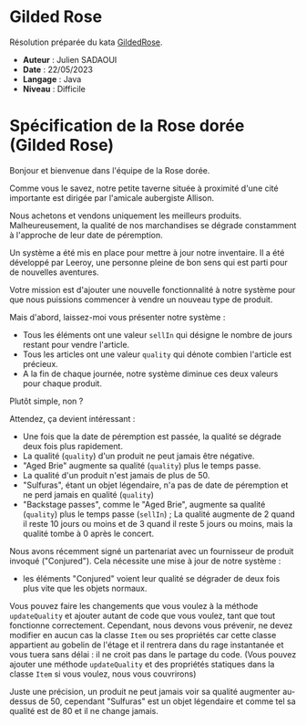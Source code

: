 # Gilded Rose

Résolution préparée du kata [GildedRose](https://github.com/emilybache/GildedRose-Refactoring-Kata).

-   **Auteur** : Julien SADAOUI
-   **Date** : 22/05/2023
-   **Langage** : Java
-   **Niveau** : Difficile

# Spécification de la Rose dorée (Gilded Rose)

Bonjour et bienvenue dans l'équipe de la Rose dorée.

Comme vous le savez, notre petite taverne située à proximité d'une cité importante est dirigée par l'amicale aubergiste Allison.

Nous achetons et vendons uniquement les meilleurs produits.
Malheureusement, la qualité de nos marchandises se dégrade constamment à l'approche de leur date de péremption.

Un système a été mis en place pour mettre à jour notre inventaire.
Il a été développé par Leeroy, une personne pleine de bon sens qui est parti pour de nouvelles aventures.

Votre mission est d'ajouter une nouvelle fonctionnalité à notre système pour que nous puissions commencer à vendre un nouveau type de produit.

Mais d'abord, laissez-moi vous présenter notre système :

-   Tous les éléments ont une valeur `sellIn` qui désigne le nombre de jours restant pour vendre l'article.
-   Tous les articles ont une valeur `quality` qui dénote combien l'article est précieux.
-   A la fin de chaque journée, notre système diminue ces deux valeurs pour chaque produit.

Plutôt simple, non ?

Attendez, ça devient intéressant :

-   Une fois que la date de péremption est passée, la qualité se dégrade deux fois plus rapidement.
-   La qualité (`quality`) d'un produit ne peut jamais être négative.
-   "Aged Brie" augmente sa qualité (`quality`) plus le temps passe.
-   La qualité d'un produit n'est jamais de plus de 50.
-   "Sulfuras", étant un objet légendaire, n'a pas de date de péremption et ne perd jamais en qualité (`quality`)
-   "Backstage passes", comme le "Aged Brie", augmente sa qualité (`quality`) plus le temps passe (`sellIn`) ; La qualité augmente de 2 quand il reste 10 jours ou moins et de 3 quand il reste 5 jours ou moins, mais la qualité tombe à 0 après le concert.

Nous avons récemment signé un partenariat avec un fournisseur de produit invoqué ("Conjured").
Cela nécessite une mise à jour de notre système :

-   les éléments "Conjured" voient leur qualité se dégrader de deux fois plus vite que les objets normaux.

Vous pouvez faire les changements que vous voulez à la méthode `updateQuality` et ajouter autant de code que vous voulez, tant que tout fonctionne correctement.
Cependant, nous devons vous prévenir, ne devez modifier en aucun cas la classe `Item` ou ses propriétés car cette classe appartient au gobelin de l'étage et il rentrera dans du rage instantanée et vous tuera sans délai : il ne croit pas dans le partage du code.
(Vous pouvez ajouter une méthode `updateQuality` et des propriétés statiques dans la classe `Item` si vous voulez, nous vous couvrirons)

Juste une précision, un produit ne peut jamais voir sa qualité augmenter au-dessus de 50, cependant "Sulfuras" est un objet légendaire et comme tel sa qualité est de 80 et il ne change jamais.
